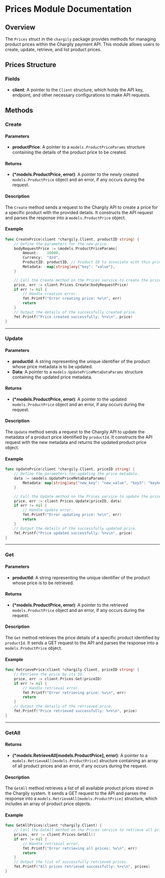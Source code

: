# Prices Module Documentation

## Overview

The `Prices` struct in the `chargily` package provides methods for managing product prices within the Chargily payment API. This module allows users to create, update, retrieve, and list product prices.

## Prices Structure

### Fields

- **client**: A pointer to the `Client` structure, which holds the API key, endpoint, and other necessary configurations to make API requests.

## Methods

### Create

#### Parameters

- **productPrice**: A pointer to a `models.ProductPriceParams` structure containing the details of the product price to be created.

#### Returns

- **(\*models.ProductPrice, error)**: A pointer to the newly created `models.ProductPrice` object and an error, if any occurs during the request.

#### Description

The `Create` method sends a request to the Chargily API to create a price for a specific product with the provided details. It constructs the API request and parses the response into a `models.ProductPrice` object.

#### Example

```go
func CreatePrice(client *chargily.Client, productID string) {
	// Define the parameters for the new price.
	bodyRequestPrice := &models.ProductPriceParams{
		Amount:    10000,
		Currency:  "dzd",
		ProductID: productID, // Product ID to associate with this price
		Metadata:  map[string]any{"key": "value"},
	}

	// Call the Create method on the Prices service to create the price.
	price, err := client.Prices.Create(bodyRequestPrice)
	if err != nil {
		// Handle creation error.
		fmt.Printf("Error creating price: %v\n", err)
		return
	}
	// Output the details of the successfully created price.
	fmt.Printf("Price created successfully: %+v\n", price)
}
```

---

### Update

#### Parameters

- **productId**: A string representing the unique identifier of the product whose price metadata is to be updated.
- **Data**: A pointer to a `models.UpdatePriceMetaDataParams` structure containing the updated price metadata.

#### Returns

- **(\*models.ProductPrice, error)**: A pointer to the updated `models.ProductPrice` object and an error, if any occurs during the request.

#### Description

The `Update` method sends a request to the Chargily API to update the metadata of a product price identified by `productId`. It constructs the API request with the new metadata and returns the updated product price object.

#### Example

```go
func UpdatePrice(client *chargily.Client, priceID string) {
	// Define the parameters for updating the price metadata.
	data := &models.UpdatePriceMetaDataParams{
		Metadata: map[string]any{"new_key": "new_value", "key3": "keykey"},
	}

	// Call the Update method on the Prices service to update the price.
	price, err := client.Prices.Update(priceID, data)
	if err != nil {
		// Handle update error.
		fmt.Printf("Error updating price: %v\n", err)
		return
	}
	// Output the details of the successfully updated price.
	fmt.Printf("Price updated successfully: %+v\n", price)
}
```

---

### Get

#### Parameters

- **productId**: A string representing the unique identifier of the product whose price is to be retrieved.

#### Returns

- **(\*models.ProductPrice, error)**: A pointer to the retrieved `models.ProductPrice` object and an error, if any occurs during the request.

#### Description

The `Get` method retrieves the price details of a specific product identified by `productId`. It sends a GET request to the API and parses the response into a `models.ProductPrice` object.

#### Example

```go
func RetrievePrice(client *chargily.Client, priceID string) {
	// Retrieve the price by its ID.
	price, err := client.Prices.Get(priceID)
	if err != nil {
		// Handle retrieval error.
		fmt.Printf("Error retrieving price: %v\n", err)
		return
	}
	// Output the details of the retrieved price.
	fmt.Printf("Price retrieved successfully: %+v\n", price)
}

```

---

### GetAll

#### Returns

- **(\*models.RetrieveAll[models.ProductPrice], error)**: A pointer to a `models.RetrieveAll[models.ProductPrice]` structure containing an array of all product prices and an error, if any occurs during the request.

#### Description

The `GetAll` method retrieves a list of all available product prices stored in the Chargily system. It sends a GET request to the API and parses the response into a `models.RetrieveAll[models.ProductPrice]` structure, which includes an array of product price objects.

#### Example

```go
func GetAllPrices(client *chargily.Client) {
	// Call the GetAll method on the Prices service to retrieve all prices.
	prices, err := client.Prices.GetAll()
	if err != nil {
		// Handle retrieval error.
		fmt.Printf("Error retrieving all prices: %v\n", err)
		return
	}
	// Output the list of successfully retrieved prices.
	fmt.Printf("All prices retrieved successfully: %+v\n", prices)
}
```
